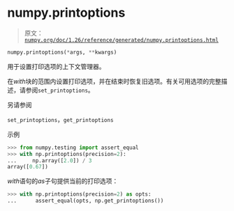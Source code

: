 # numpy.printoptions

> 原文：[`numpy.org/doc/1.26/reference/generated/numpy.printoptions.html`](https://numpy.org/doc/1.26/reference/generated/numpy.printoptions.html)

```py
numpy.printoptions(*args, **kwargs)
```

用于设置打印选项的上下文管理器。

在*with*块的范围内设置打印选项，并在结束时恢复旧选项。有关可用选项的完整描述，请参阅`set_printoptions`。

另请参阅

`set_printoptions`，`get_printoptions`

示例

```py
>>> from numpy.testing import assert_equal
>>> with np.printoptions(precision=2):
...     np.array([2.0]) / 3
array([0.67]) 
```

*with*语句的*as*子句提供当前的打印选项：

```py
>>> with np.printoptions(precision=2) as opts:
...      assert_equal(opts, np.get_printoptions()) 
```
